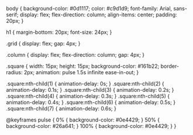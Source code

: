body {
  background-color: #0d1117;
  color: #c9d1d9;
  font-family: Arial, sans-serif;
  display: flex;
  flex-direction: column;
  align-items: center;
  padding: 20px;
}

h1 {
  margin-bottom: 20px;
  font-size: 24px;
}

.grid {
  display: flex;
  gap: 4px;
}

.column {
  display: flex;
  flex-direction: column;
  gap: 4px;
}

.square {
  width: 15px;
  height: 15px;
  background-color: #161b22;
  border-radius: 2px;
  animation: pulse 1.5s infinite ease-in-out;
}

.square:nth-child(1) { animation-delay: 0s; }
.square:nth-child(2) { animation-delay: 0.1s; }
.square:nth-child(3) { animation-delay: 0.2s; }
.square:nth-child(4) { animation-delay: 0.3s; }
.square:nth-child(5) { animation-delay: 0.4s; }
.square:nth-child(6) { animation-delay: 0.5s; }
.square:nth-child(7) { animation-delay: 0.6s; }

@keyframes pulse {
  0%   { background-color: #0e4429; }
  50%  { background-color: #26a641; }
  100% { background-color: #0e4429; }
}